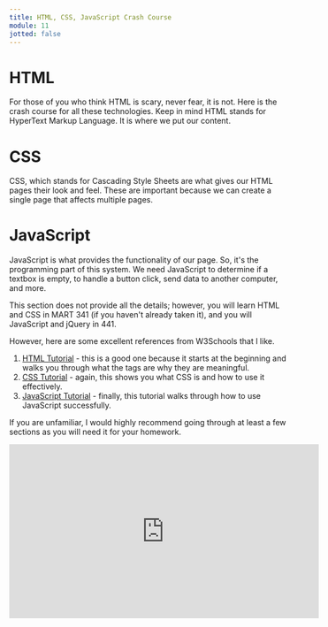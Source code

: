 ```yaml
---
title: HTML, CSS, JavaScript Crash Course
module: 11
jotted: false
---
```


# HTML


For those of you who think HTML is scary, never fear, it is not.  Here is the crash course for all these technologies.  Keep in mind HTML stands for HyperText Markup Language.  It is where we put our content.

# CSS

CSS, which stands for Cascading Style Sheets are what gives our HTML pages their look and feel.  These are important because we can create a single page that affects multiple pages.

# JavaScript

JavaScript is what provides the functionality of our page.  So, it's the programming part of this system.  We need JavaScript to determine if a textbox is empty, to handle a button click, send data to another computer, and more.

This section does not provide all the details; however, you will learn HTML and CSS in MART 341 (if you haven't already taken it), and you will JavaScript and jQuery in 441.

However, here are some excellent references from W3Schools that I like.

1. [HTML Tutorial](https://www.w3schools.com/html/default.asp) - this is a good one because it starts at the beginning and walks you through what the tags are why they are meaningful.
2. [CSS Tutorial](https://www.w3schools.com/css/default.asp) - again, this shows you what CSS is and how to use it effectively.
3. [JavaScript Tutorial](https://www.w3schools.com/js/default.asp) - finally, this tutorial walks through how to use JavaScript successfully.  

If you are unfamiliar, I would highly recommend going through at least a few sections as you will need it for your homework.

<iframe width="560" height="315" src="https://umontana.zoom.us/rec/play/u8EtIbigqz03HoaTsASDA_AqW9W_eKqs0SUa-6YKmE6yUXIGYVCkYLQRMeQugYWZBfdpr-m4X4bOLABX?continueMode=true" frameborder="0" allow="accelerometer; autoplay; encrypted-media; gyroscope; picture-in-picture" allowfullscreen></iframe>